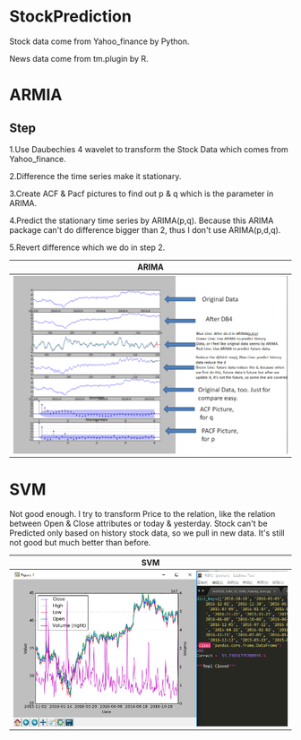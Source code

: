 StockPrediction
=========
Stock data come from Yahoo_finance by Python.

News data come from tm.plugin by R.

ARMIA
===
Step
---
1.Use Daubechies 4 wavelet to transform the Stock Data which comes from Yahoo_finance.

2.Difference the time series make it stationary.

3.Create ACF & Pacf pictures to find out p & q which is the parameter in ARIMA.

4.Predict the stationary time series by ARIMA(p,q). Because this ARIMA package can't do difference bigger than 2, thus I don't use ARIMA(p,d,q).

5.Revert difference which we do in step 2.

|               ARIMA                |
|:----------------------------------:|
| ![Conclusion](pic/ARIMA_EX.png)    |

SVM
===
Not good enough. I try to transform Price to the relation, like the relation between Open & Close attributes or today & yesterday.
Stock can't be Predicted only based on history stock data, so we pull in new data. It's still not good but much better than before.

|               SVM                  |
|:----------------------------------:|
| ![Conclusion](pic/SVM_V2.0.png)    |

